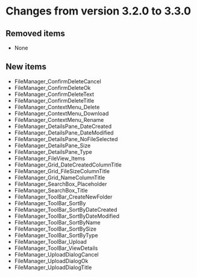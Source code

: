 # Changes from version 3.2.0 to 3.3.0

## Removed items
  * None

## New items
  * FileManager_ConfirmDeleteCancel
  * FileManager_ConfirmDeleteOk
  * FileManager_ConfirmDeleteText
  * FileManager_ConfirmDeleteTitle
  * FileManager_ContextMenu_Delete
  * FileManager_ContextMenu_Download
  * FileManager_ContextMenu_Rename
  * FileManager_DetailsPane_DateCreated
  * FileManager_DetailsPane_DateModified
  * FileManager_DetailsPane_NoFileSelected
  * FileManager_DetailsPane_Size
  * FileManager_DetailsPane_Type
  * FileManager_FileView_Items
  * FileManager_Grid_DateCreatedColumnTitle
  * FileManager_Grid_FileSizeColumnTitle
  * FileManager_Grid_NameColumnTitle
  * FileManager_SearchBox_Placeholder
  * FileManager_SearchBox_Title
  * FileManager_ToolBar_CreateNewFolder
  * FileManager_ToolBar_SortBy
  * FileManager_ToolBar_SortByDateCreated
  * FileManager_ToolBar_SortByDateModified
  * FileManager_ToolBar_SortByName
  * FileManager_ToolBar_SortBySize
  * FileManager_ToolBar_SortByType
  * FileManager_ToolBar_Upload
  * FileManager_ToolBar_ViewDetails
  * FileManager_UploadDialogCancel
  * FileManager_UploadDialogOk
  * FileManager_UploadDialogTitle